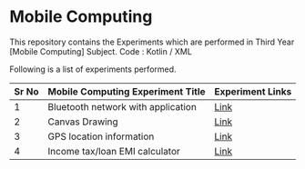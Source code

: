 # Mobile Computing
 
This repository contains the Experiments which are performed in Third Year [Mobile Computing] Subject.
Code : Kotlin / XML

Following is a list of experiments performed.

| Sr No | Mobile Computing Experiment Title        | Experiment Links               |
|-------|------------------------------------------|--------------------------------|
| 1     | Bluetooth network with application       | [Link](https://github.com/neeldoshii/Mobile-Computing/tree/main/Bluetooth)                      |
| 2     | Canvas Drawing                           | [Link](https://github.com/neeldoshii/Mobile-Computing/tree/main/CanvasDrawing)                  |
| 3     | GPS location information                 | [Link](https://github.com/neeldoshii/Mobile-Computing/tree/main/GPSLocationInformation)         |
| 4     | Income tax/loan EMI calculator           | [Link](https://github.com/neeldoshii/Mobile-Computing/tree/main/EMI%20Calculator)               |

